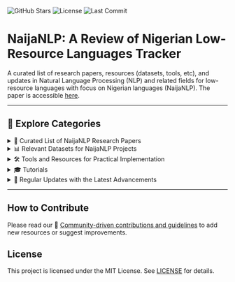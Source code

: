 ![GitHub Stars](https://img.shields.io/github/stars/ijdutse/naija-nlp?style=social)
![License](https://img.shields.io/badge/license-MIT-blue)
![Last Commit](https://img.shields.io/github/last-commit/ijdutse/naija-nlp)

# NaijaNLP: A Review of Nigerian Low-Resource Languages Tracker 
A curated list of research papers, resources (datasets, tools, etc), and updates in Natural Language Processing (NLP) and related fields for low-resource languages with focus on Nigerian languages (NaijaNLP). The paper is accessible [here](https://arxiv.org/pdf/2502.19784). 

---

## 📂 Explore Categories

<details>
<summary>📑 Curated List of NaijaNLP Research Papers</summary>

### Some Research Papers on Nigerian Languages
1. **[Development of a diacritic-aware large vocabulary automatic speech recognition for Hausa language](https://link.springer.com/article/10.1007/s10772-024-10111-x)**  

2. **[Hausamt v1. 0: Towards english-hausa neural machine translation](https://arxiv.org/pdf/2006.05014)**  

3. **[Development of a general purpose sentiment lexicon for Igbo language](https://arxiv.org/pdf/2004.14176)**  

[View All Papers](/papers/research-papers.md)

</details>

<details>
<summary>📊 Relevant Datasets for NaijaNLP Projects</summary>

### Datasets for Nigerian Languages
1. **[Naijasenti: A nigerian twitter sentiment corpus for multilingual sentiment analysis](https://arxiv.org/pdf/2201.08277)**  
   - Description: Contributed a multilingual data for sentiment analysis

2. **[Igbosum1500-introducing the igbo text summarization dataset](https://openreview.net/pdf?id=rMUccG4LZq)**  

3. **[YorCALL: Improving and Sustaining Yoruba Language through a Practical Iterative Learning Approach.](https://ceur-ws.org/Vol-1755/1-5.pdf)**  



[View All Datasets](/datasets)
</details>

<details>
<summary>🛠️ Tools and Resources for Practical Implementation</summary>

### Tools for Nigerian Languages
1. **In Progress**  
   - .....  
   - ........


[View All Tools](/tools)
</details>

<details>
<summary>🎓 Tutorials</summary>

### Relevant Tutorials for NLP 
1. **In Progress**  
   - Description:   
   - Link to Tutorial: 


[View All Tutorials](/tutorials)
</details>

<details>
<summary>🔄 Regular Updates with the Latest Advancements</summary>

### Latest Updates
1.  **AI for Development Funders Collaborative AI4D**  
   - Description: Uniting with local partners to combat inequality through inclusive, responsible AI made by and for communities in the Global South.  
   - [Read More](https://www.ai4d-collaborative.org/)
     
2.  **Language Development**  
   - Project: AI4D African Languages Lab.  
   - [Read More](https://idrc-crdi.ca/en/what-we-do/projects-we-support/project/ai4d-african-languages-lab#:~:text=Specifically%2C%20the%20language%20lab%20seeks,training%20and%20mentorship%20programs%3B%20and)

3.....

[View All Updates](/updates)
</details>

---

## How to Contribute
Please read our 🤝 [Community-driven contributions and guidelines](CONTRIBUTING.md) to add new resources or suggest improvements.

## License
This project is licensed under the MIT License. See [LICENSE](LICENSE.md) for details.
